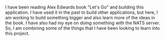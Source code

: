 I have been reading Alex Edwards book "Let's Go" and building this application.
I have used it in the past to build other applications, but here, I am working
to build something bigger and also learn more of the ideas in the book.
I have also had my eye on doing something with the NATS server.  So, I am
combining some of the things that I have been looking to learn into this project.
